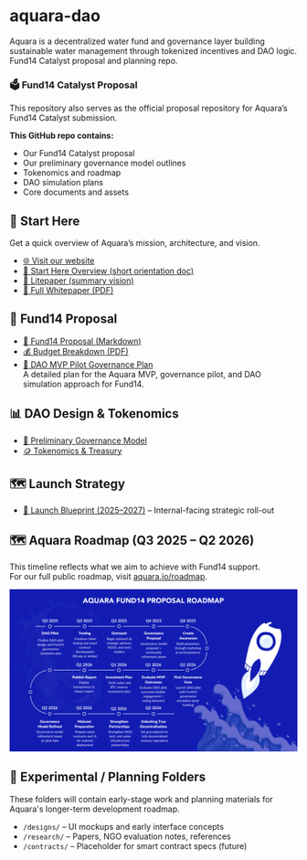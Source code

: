 # aquara-dao
Aquara is a decentralized water fund and governance layer building sustainable water management through tokenized incentives and DAO logic. Fund14 Catalyst proposal and planning repo.

### 🗳️ Fund14 Catalyst Proposal
This repository also serves as the official proposal repository for Aquara’s Fund14 Catalyst submission.

**This GitHub repo contains:**
- Our Fund14 Catalyst proposal
- Our preliminary governance model outlines
- Tokenomics and roadmap
- DAO simulation plans
- Core documents and assets

## 🔗 Start Here

Get a quick overview of Aquara’s mission, architecture, and vision.

- [🌐 Visit our website](https://aquara.io)
- [🧭 Start Here Overview (short orientation doc)](https://drive.google.com/file/d/1zaSm0HRqofiqqE2vp_2DebN9n7Hu7M7S/view?usp=sharing)
- [📄 Litepaper (summary vision)](https://drive.google.com/file/d/13TNf74iXeh9C9j7FEjtnZ0IoVR_I0A_Z/view?usp=sharing)
- [📘 Full Whitepaper (PDF)](https://drive.google.com/file/d/1EJeiwv_9_CiSVi_LokZL6-zvBADQoVB3/view?usp=sharing)

## 💸 Fund14 Proposal

- [📄 Fund14 Proposal (Markdown)](proposal.md)
- [💰 Budget Breakdown (PDF)](./assets/Aquara_Catalyst_F14_Budget.pdf)
- [🧪 DAO MVP Pilot Governance Plan](./dao-mvp-pilot-governance.md)  
  A detailed plan for the Aquara MVP, governance pilot, and DAO simulation approach for Fund14.

## 📊 DAO Design & Tokenomics

- [🧠 Preliminary Governance Model](https://www.aquara.io/_files/ugd/6d59ef_db50001936c6464db4ebafb342d2f41f.pdf)
- [🪙 Tokenomics & Treasury](https://www.aquara.io/_files/ugd/6d59ef_7a799203d6df4720add4f3ba11807382.pdf)

## 🗺️ Launch Strategy

- [📅 Launch Blueprint (2025–2027)](https://drive.google.com/file/d/1WBg79isRDq532cxkcSPcBF3-ZAY440Pf/view) – Internal-facing strategic roll-out

## 🗺️ Aquara Roadmap (Q3 2025 – Q2 2026)

This timeline reflects what we aim to achieve with Fund14 support.  
For our full public roadmap, visit [aquara.io/roadmap](https://www.aquara.io/roadmap).

![Aquara Roadmap](./assets/roadmap-2025-2026.png)

## 🧪 Experimental / Planning Folders

These folders will contain early-stage work and planning materials for Aquara's longer-term development roadmap.

- `/designs/` – UI mockups and early interface concepts  
- `/research/` – Papers, NGO evaluation notes, references  
- `/contracts/` – Placeholder for smart contract specs (future)
